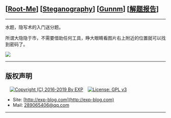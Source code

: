 ## [[Root-Me](https://www.root-me.org/)] [[Steganography](https://www.root-me.org/en/Challenges/Steganography/)] [[Gunnm](https://www.root-me.org/en/Challenges/Steganography/Gunnm)] [[解题报告](http://exp-blog.com/2019/01/02/pid-2692/)]

------

水题，隐写术的入门送分题。

所谓大隐隐于市，不需要借助任何工具，睁大眼睛看图片右上附近的位置就可以找到密码了。

![](https://github.com/lyy289065406/CTF-Solving-Reports/blob/master/rootme/Steganography/%5B01%5D%20%5B5P%5D%20Gunnm/imgs/01.png)

------

## 版权声明

　[![Copyright (C) 2016-2019 By EXP](https://img.shields.io/badge/Copyright%20(C)-2016~2019%20By%20EXP-blue.svg)](http://exp-blog.com)　[![License: GPL v3](https://img.shields.io/badge/License-GPL%20v3-blue.svg)](https://www.gnu.org/licenses/gpl-3.0)
  

- Site: [http://exp-blog.com](http://exp-blog.com) 
- Mail: <a href="mailto:289065406@qq.com?subject=[EXP's Github]%20Your%20Question%20（请写下您的疑问）&amp;body=What%20can%20I%20help%20you?%20（需要我提供什么帮助吗？）">289065406@qq.com</a>


------
